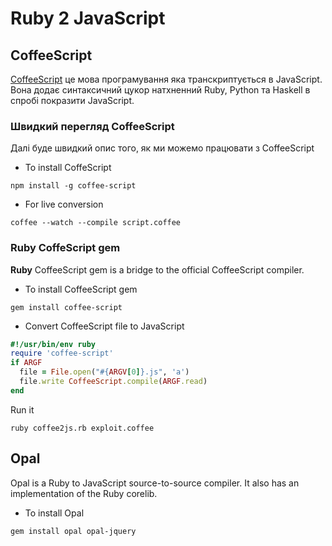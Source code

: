 # Ruby 2 JavaScript



## CoffeeScript
[CoffeeScript][1] це мова програмування яка транскриптується в JavaScript. Вона додає синтаксичний цукор натхненний Ruby, Python та Haskell в спробі покразити JavaScript.
 

### Швидкий перегляд CoffeeScript 

Далі буде швидкий опис того, як ми можемо працювати з CoffeeScript

- To install CoffeScript 
```
npm install -g coffee-script
```

- For live conversion 
```
coffee --watch --compile script.coffee 
```

### Ruby CoffeScript gem 
**Ruby** CoffeeScript gem is a bridge to the official CoffeeScript compiler. 

- To install CoffeeScript gem
```
gem install coffee-script
```

- Convert CoffeeScript file to JavaScript 

```ruby
#!/usr/bin/env ruby
require 'coffee-script'
if ARGF
  file = File.open("#{ARGV[0]}.js", 'a')
  file.write CoffeeScript.compile(ARGF.read)
end
```

Run it
```
ruby coffee2js.rb exploit.coffee 
```




## Opal 
Opal is a Ruby to JavaScript source-to-source compiler. It also has an implementation of the Ruby corelib.

- To install Opal
```
gem install opal opal-jquery
```





<br><br><br>
---
[1]: http://coffeescript.org
[5]: http://js2.coffee/